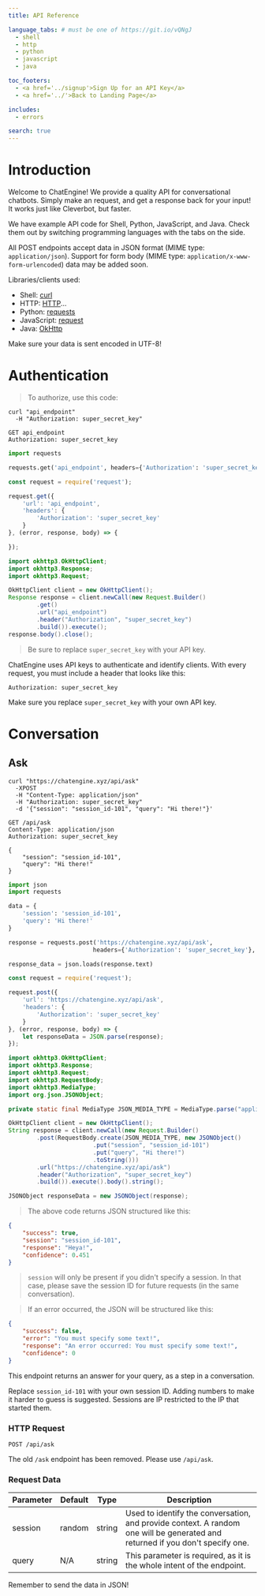 ```yaml
---
title: API Reference

language_tabs: # must be one of https://git.io/vQNgJ
  - shell
  - http
  - python
  - javascript
  - java

toc_footers:
  - <a href='../signup'>Sign Up for an API Key</a>
  - <a href='../'>Back to Landing Page</a>

includes:
  - errors

search: true
---
```


# Introduction
Welcome to ChatEngine!
We provide a quality API for conversational chatbots.
Simply make an request, and get a response back for your input!
It works just like Cleverbot, but faster.

We have example API code for Shell, Python, JavaScript, and Java.
Check them out by switching programming languages with the tabs on the side.

All POST endpoints accept data in JSON format (MIME type: `application/json`).
Support for form body (MIME type: `application/x-www-form-urlencoded`) data may be added soon.

Libraries/clients used:
 
  - Shell: [curl](https://curl.haxx.se/)
  - HTTP: [HTTP](https://www.w3.org/Protocols/rfc2616/rfc2616.html)...
  - Python: [requests](http://docs.python-requests.org/en/master/)
  - JavaScript: [request](https://github.com/request/request)
  - Java: [OkHttp](https://square.github.io/okhttp/)

<aside class="notice">
Make sure your data is sent encoded in UTF-8!
</aside>

# Authentication
> To authorize, use this code:

```shell
curl "api_endpoint"
  -H "Authorization: super_secret_key"
```

```http
GET api_endpoint
Authorization: super_secret_key
```

```python
import requests

requests.get('api_endpoint', headers={'Authorization': 'super_secret_key'})
```

```javascript
const request = require('request');

request.get({
    'url': 'api_endpoint',
    'headers': {
        'Authorization': 'super_secret_key'
    }
}, (error, response, body) => {

});
```

```java
import okhttp3.OkHttpClient;
import okhttp3.Response;
import okhttp3.Request;

OkHttpClient client = new OkHttpClient();
Response response = client.newCall(new Request.Builder()
        .get()
        .url("api_endpoint")
        .header("Authorization", "super_secret_key")
        .build()).execute();
response.body().close();
```

> Be sure to replace `super_secret_key` with your API key.

ChatEngine uses API keys to authenticate and identify clients.
With every request, you must include a header that looks like this:

`Authorization: super_secret_key`

<aside class="notice">
Make sure you replace <code>super_secret_key</code> with your own API key.
</aside>

# Conversation

## Ask
```shell
curl "https://chatengine.xyz/api/ask"
  -XPOST
  -H "Content-Type: application/json"
  -H "Authorization: super_secret_key"
  -d '{"session": "session_id-101", "query": "Hi there!"}'
```

```http
GET /api/ask
Content-Type: application/json
Authorization: super_secret_key

{
    "session": "session_id-101",
    "query": "Hi there!"
}
```

```python
import json
import requests

data = {
    'session': 'session_id-101',
    'query': 'Hi there!'
}

response = requests.post('https://chatengine.xyz/api/ask',
                        headers={'Authorization': 'super_secret_key'}, data=json.dumps(data))

response_data = json.loads(response.text)
```

```javascript
const request = require('request');

request.post({
    'url': 'https://chatengine.xyz/api/ask',
    'headers': {
        'Authorization': 'super_secret_key'
    }
}, (error, response, body) => {
    let responseData = JSON.parse(response);
});
```

```java
import okhttp3.OkHttpClient;
import okhttp3.Response;
import okhttp3.Request;
import okhttp3.RequestBody;
import okhttp3.MediaType;
import org.json.JSONObject;

private static final MediaType JSON_MEDIA_TYPE = MediaType.parse("application/json; charset=utf-8");

OkHttpClient client = new OkHttpClient();
String response = client.newCall(new Request.Builder()
        .post(RequestBody.create(JSON_MEDIA_TYPE, new JSONObject()
                        .put("session", "session_id-101")
                        .put("query", "Hi there!")
                        .toString()))
        .url("https://chatengine.xyz/api/ask")
        .header("Authorization", "super_secret_key")
        .build()).execute().body().string();

JSONObject responseData = new JSONObject(response);
```

> The above code returns JSON structured like this:

```json
{
    "success": true,
    "session": "session_id-101",
    "response": "Heya!",
    "confidence": 0.451
}
```

> `session` will only be present if you didn't specify a session.
In that case, please save the session ID for future requests (in the same conversation).

> If an error occurred, the JSON will be structured like this:

```json
{
    "success": false,
    "error": "You must specify some text!",
    "response": "An error occurred: You must specify some text!",
    "confidence": 0
}
```

This endpoint returns an answer for your query, as a step in a conversation.

<aside class="notice">
Replace <code>session_id-101</code> with your own session ID.
Adding numbers to make it harder to guess is suggested.
Sessions are IP restricted to the IP that started them.
</aside>

### HTTP Request
`POST /api/ask`

<aside class="warning">
The old <code>/ask</code> endpoint has been removed. Please use <code>/api/ask</code>.
</aside>

### Request Data
Parameter | Default | Type   | Description
--------- | ------- | ------ | -----------
session   | random  | string | Used to identify the conversation, and provide context. A random one will be generated and returned if you don't specify one.
query     | N/A     | string | This parameter is required, as it is the whole intent of the endpoint.

<aside class="success">
Remember to send the data in JSON!
</aside>
